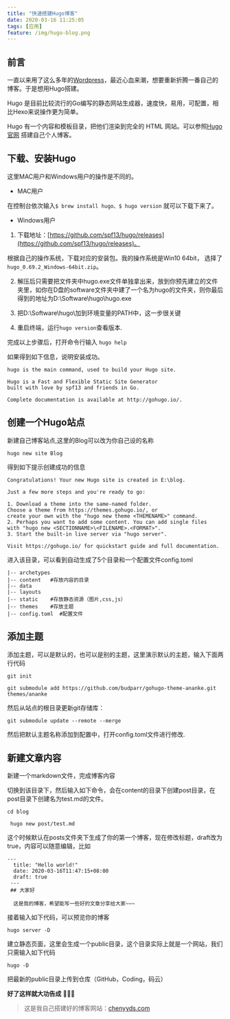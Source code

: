 ```yaml
---
title: "快速搭建Hugo博客"
date: 2020-03-16 11:25:05
tags: [应用]
feature: /img/hugo-blog.png
---
```


## 前言

一直以来用了这么多年的[Wordpress](https://www.lianbaer.com/)，最近心血来潮，想要重新折腾一番自己的博客。于是想用Hugo搭建。

Hugo 是目前比较流行的Go编写的静态网站生成器，速度快，易用，可配置，相比Hexo来说操作更为简单。

Hugo 有一个内容和模板目录，把他们渲染到完全的 HTML 网站。可以参照[Hugo官网](https://gohugo.io/getting-started/quick-start/) 搭建自己个人博客。
## 下载、安装Hugo
这里MAC用户和Windows用户的操作是不同的。
- MAC用户

在控制台依次输入`$ brew install hugo、$ hugo version` 就可以下载下来了。
- Windows用户

1. 下载地址：[https://github.com/spf13/hugo/releases](https://github.com/spf13/hugo/releases)。

根据自己的操作系统，下载对应的安装包。我的操作系统是Win10 64bit， 选择了`hugo_0.69.2_Windows-64bit.zip`。

2. 解压后只需要把文件夹中hugo.exe文件单独拿出来，放到你预先建立的文件夹里，如你在D盘的software文件夹中建了一个名为hugo的文件夹，则你最后得到的地址为D:\Software\hugo\hugo.exe

3. 把D:\Software\hugo\加到环境变量的PATH中，这一步很关键

4. 重启终端，运行`hugo version`查看版本.

完成以上步骤后，打开命令行输入 `hugo help`

如果得到如下信息，说明安装成功。
``` 
hugo is the main command, used to build your Hugo site.

Hugo is a Fast and Flexible Static Site Generator
built with love by spf13 and friends in Go.

Complete documentation is available at http://gohugo.io/.
```
## 创建一个Hugo站点

新建自己博客站点,这里的Blog可以改为你自己设的名称

`hugo new site Blog`

得到如下提示创建成功的信息
``` 
Congratulations! Your new Hugo site is created in E:\blog.

Just a few more steps and you're ready to go:

1. Download a theme into the same-named folder.
Choose a theme from https://themes.gohugo.io/, or
create your own with the "hugo new theme <THEMENAME>" command.
2. Perhaps you want to add some content. You can add single files
with "hugo new <SECTIONNAME>\<FILENAME>.<FORMAT>".
3. Start the built-in live server via "hugo server".

Visit https://gohugo.io/ for quickstart guide and full documentation.
```
进入该目录，可以看到自动生成了5个目录和一个配置文件config.toml

``` 
|-- archetypes
|-- content   #存放内容的目录
|-- data      
|-- layouts   
|-- static    #存放静态资源（图片,css,js）
|-- themes    #存放主题
|-- config.toml  #配置文件
```
## 添加主题
添加主题，可以是默认的，也可以是别的主题，这里演示默认的主题，输入下面两行代码

`
git init
`

`
git submodule add https://github.com/budparr/gohugo-theme-ananke.git themes/ananke
`

然后从站点的根目录更新git存储库：

`
git submodule update --remote --merge
`

然后把默认主题名称添加到配置中，打开config.toml文件进行修改.

## 新建文章内容

新建一个markdown文件，完成博客内容

切换到该目录下，然后输入如下命令，会在content的目录下创建post目录，在post目录下创建名为test.md的文件。

`
cd blog 
`

` 
hugo new post/test.md
`

这个时候默认在posts文件夹下生成了你的第一个博客，现在修改标题，draft改为true，内容可以随意编辑，比如
``` 
---
  title: "Hello world!"
  date: 2020-03-16T11:47:15+08:00
  draft: true
 ---
 ## 大家好
 
  这是我的博客，希望能写一些好的文章分享给大家~~~
```

接着输入如下代码，可以预览你的博客

`
hugo server -D
`

建立静态页面，这里会生成一个public目录，这个目录实际上就是一个网站，我们只需输入如下代码

`
hugo -D
`

把最新的public目录上传到仓库（GitHub，Coding，码云）

**好了这样就大功告成**    🎉🎉🎉

> 这是我自己搭建好的博客网站：[chenyyds.com](https://chenyyds.com/)
